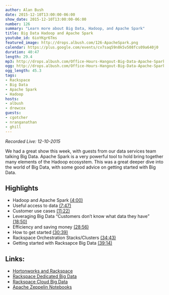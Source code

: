 ```yaml
---
author: Alan Bush
date: 2015-12-10T13:00:00-06:00
show_date: 2015-12-10T13:00:00-06:00
number: 126
summary: "Learn more about Big Data, Hadoop, and Apache Spark"
title: Big Data Hadoop and Apache Spark
youtube_id: 6ioYKgr6Tms
featured_image: http://drops.albush.com/126-ApacheSpark.png
calendar: https://plus.google.com/events/cv7saq59n8k5v508fcs09a640j0
duration: 40:47
length: 29.4
mp3: http://drops.albush.com/Office-Hours-Hangout-Big-Data-Apache-Spark.mp3
ogg: http://drops.albush.com/Office-Hours-Hangout-Big-Data-Apache-Spark.ogg
ogg_length: 45.3
tags:
- Rackspace
- Big Data
- Apache Spark
- Hadoop
hosts:
- albush
- drewcox
guests:
- cgotcher
- nranganathan
- ghill
---
```

*Recorded Live: 12-10-2015*  

We had a great show this week, with guests from our data services team talking Big Data. Apache Spark is a very powerful tool to hold bring together many elements of the Hadoop ecosystem. This was a great deeper dive into the world of Big Data, with some good advice on getting started with Big Data.

<!--more-->

## Highlights

* Hadoop and Apache Spark [(4:00)](https://youtu.be/6ioYKgr6Tms?t=4m00s)
* Useful access to data [(7:47)](https://youtu.be/6ioYKgr6Tms?t=7m47s)
* Customer use cases [(11:22)](https://youtu.be/6ioYKgr6Tms?t=11m22s)
* Leveraging Big Data “Customers don’t know what data they have” [(18:50)](https://youtu.be/6ioYKgr6Tms?t=18m50s)
* Efficiency and saving money [(28:56)](https://youtu.be/6ioYKgr6Tms?t=28m56s)
* How to get started [(30:39)](https://youtu.be/6ioYKgr6Tms?t=30m39s)
* Rackspace Orchestration Stacks/Clusters [(34:43)](https://youtu.be/6ioYKgr6Tms?t=34m43s)
* Getting started with Racksapce Big Data [(39:14)](https://youtu.be/6ioYKgr6Tms?t=39m14s)

## Links:

* [Hortonworks and Rackspace](http://hortonworks.com/partner/rackspace/])
* [Rackspace Dedicated Big Data](http://www.rackspace.com/en-us/big-data)
* [Rackspace Cloud Big Data](https://www.rackspace.com/cloud/big-data)
* [Apache Zeppelin Notebooks](http://zeppelin-project.org/)
